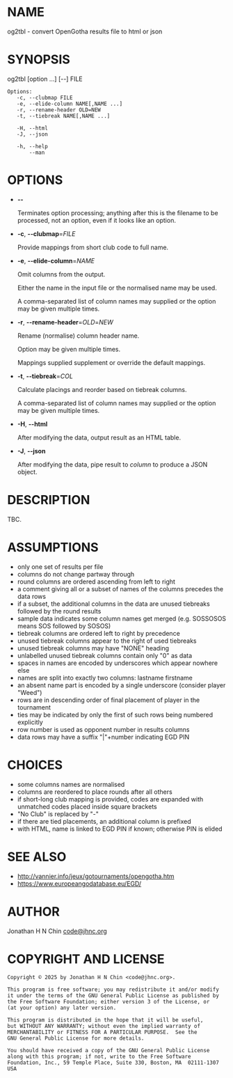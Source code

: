 # NAME

og2tbl - convert OpenGotha results file to html or json

# SYNOPSIS

og2tbl \[option ...\] \[--\] FILE

    Options:
       -c, --clubmap FILE
       -e, --elide-column NAME[,NAME ...]
       -r, --rename-header OLD=NEW
       -t, --tiebreak NAME[,NAME ...]

       -H, --html
       -J, --json

       -h, --help
           --man

# OPTIONS

- **--**

    Terminates option processing; anything after this is the filename
    to be processed, not an option, even if it looks like an option.

- **-c**, **--clubmap**=_FILE_

    Provide mappings from short club code to full name.

- **-e**, **--elide-column**=_NAME_

    Omit columns from the output.

    Either the name in the input file or the normalised name may be used.

    A comma-separated list of column names may supplied or the option may be given multiple times.

- **-r**, **--rename-header**=_OLD_=_NEW_

    Rename (normalise) column header name.

    Option may be given multiple times.

    Mappings supplied supplement or override the default mappings.

- **-t**, **--tiebreak**=_COL_

    Calculate placings and reorder based on tiebreak columns.

    A comma-separated list of column names may supplied or the option may be given multiple times.

- **-H**, **--html**

    After modifying the data, output result as an HTML table.

- **-J**, **--json**

    After modifying the data, pipe result to _column_ to produce a JSON object.

# DESCRIPTION

TBC.

# ASSUMPTIONS

- only one set of results per file
- columns do not change partway through
- round columns are ordered ascending from left to right
- a comment giving all or a subset of names of the columns precedes the data rows
- if a subset, the additional columns in the data are unused tiebreaks followed by the round results
- sample data indicates some column names get merged (e.g. SOSSOSOS means SOS followed by SOSOS)
- tiebreak columns are ordered left to right by precedence
- unused tiebreak columns appear to the right of used tiebreaks
- unused tiebreak columns may have "NONE" heading
- unlabelled unused tiebreak columns contain only "0" as data
- spaces in names are encoded by underscores which appear nowhere else
- names are split into exactly two columns: lastname firstname
- an absent name part is encoded by a single underscore (consider player "Weed")
- rows are in descending order of final placement of player in the tournament
- ties may be indicated by only the first of such rows being numbered explicitly
- row number is used as opponent number in results columns
- data rows may have a suffix "|"+number indicating EGD PIN

# CHOICES

- some columns names are normalised
- columns are reordered to place rounds after all others
- if short-long club mapping is provided, codes are expanded with unmatched codes placed inside square brackets
- "No Club" is replaced by "-"
- if there are tied placements, an additional column is prefixed
- with HTML, name is linked to EGD PIN if known; otherwise PIN is elided

# SEE ALSO

- http://vannier.info/jeux/gotournaments/opengotha.htm
- https://www.europeangodatabase.eu/EGD/

# AUTHOR

Jonathan H N Chin <code@jhnc.org>

# COPYRIGHT AND LICENSE

    Copyright © 2025 by Jonathan H N Chin <code@jhnc.org>.

    This program is free software; you may redistribute it and/or modify
    it under the terms of the GNU General Public License as published by
    the Free Software Foundation; either version 3 of the License, or
    (at your option) any later version.

    This program is distributed in the hope that it will be useful,
    but WITHOUT ANY WARRANTY; without even the implied warranty of
    MERCHANTABILITY or FITNESS FOR A PARTICULAR PURPOSE.  See the
    GNU General Public License for more details.

    You should have received a copy of the GNU General Public License
    along with this program; if not, write to the Free Software
    Foundation, Inc., 59 Temple Place, Suite 330, Boston, MA  02111-1307  USA
